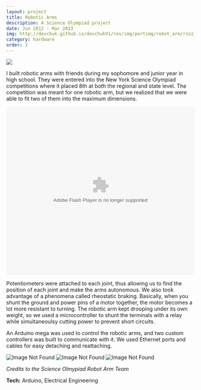 ```yaml
---
layout: project
title: Robotic Arms
description: A Science Olympiad project
date: Jun 2012 - Mar 2013
img: http://devchuk.github.io/devchukV1/res/img/portimg/robot_arm/rszz_robot_arm.jpg
category: hardware
order: 2
---
```




<img class="cimg" src="http://devchuk.github.io/devchukV1/res/img/portimg/robot_arm/full.jpg">

I built robotic arms with friends during my sophomore and junior year in high school. They were entered into the New York Science Olympiad competitions where it placed 8th at both the regional and state level. The competition was meant for one robotic arm, but we realized that we were able to fit two of them into the maximum dimensions.

<object type="application/x-shockwave-flash" width="800" height="450" data="https://www.flickr.com/apps/video/stewart.swf" classid="clsid:D27CDB6E-AE6D-11cf-96B8-444553540000">
	<param name="flashvars" value="intl_lang=en-US&photo_secret=037e94cdaf&photo_id=9670597738&hd_default=false"></param>
	<param name="movie" value="https://www.flickr.com/apps/video/stewart.swf"></param><param name="bgcolor" value="#000000"></param>
	<param name="allowFullScreen" value="true"></param>
	<embed type="application/x-shockwave-flash" src="https://www.flickr.com/apps/video/stewart.swf" bgcolor="#000000" allowfullscreen="true" flashvars="intl_lang=en-US&photo_secret=037e94cdaf&photo_id=9670597738&hd_default=false" width="100%" height="450"></embed>
</object>

Potentiometers were attached to each joint, thus allowing us to find the position of each joint and make the arms autonomous. We also took advantage of a phenomena called rheostatic braking. Basically, when you shunt the ground and power pins of a motor together, the motor becomes a lot more resistant to turning. The robotic arm kept drooping under its own weight, so we used a microcontroller to shunt the terminals with a relay while simultaneoulsy cutting power to prevent short circuits.

An Arduino mega was used to control the robotic arms, and two custom controllers was built to communicate with it. We used Ethernet ports and cables for easy detaching and reattaching.

![Image Not Found](http://devchuk.github.io/devchukV1/res/img/portimg/robot_arm/inside.jpg)
![Image Not Found](http://devchuk.github.io/devchukV1/res/img/portimg/robot_arm/control.jpg)
![Image Not Found](http://devchuk.github.io/devchukV1/res/img/portimg/robot_arm/top.jpg)

*Credits to the Science Olmypiad Robot Arm Team*

**Tech:** Arduino, Electrical Engineering